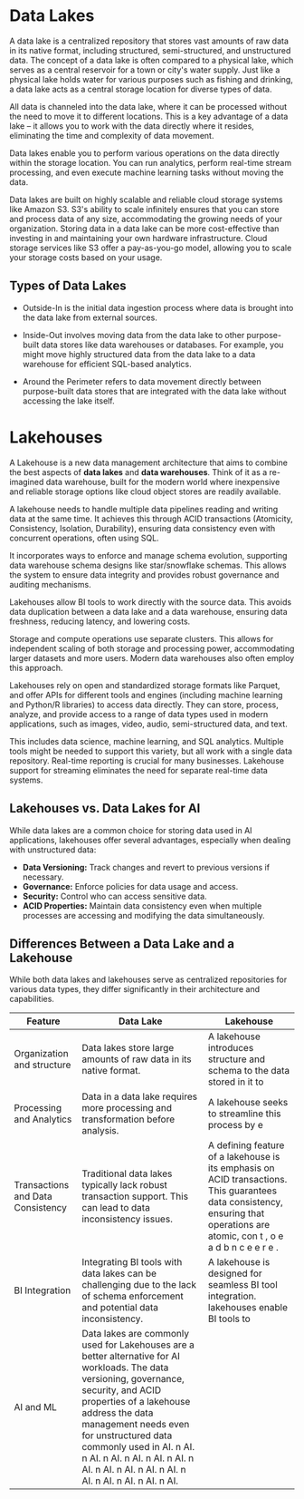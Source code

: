 # Data Lakes

A data lake is a centralized repository that stores vast amounts of raw data in its native format, including structured, semi-structured, and unstructured data. The concept of a data lake is often compared to a physical lake, which serves as a central reservoir for a town or city's water supply. Just like a physical lake holds water for various purposes such as fishing and drinking, a data lake acts as a central storage location for diverse types of data.

All data is channeled into the data lake, where it can be processed without the need to move it to different locations. This is a key advantage of a data lake – it allows you to work with the data directly where it resides, eliminating the time and complexity of data movement.

Data lakes enable you to perform various operations on the data directly within the storage location. You can run analytics, perform real-time stream processing, and even execute machine learning tasks without moving the data.

Data lakes are built on highly scalable and reliable cloud storage systems like Amazon S3. S3's ability to scale infinitely ensures that you can store and process data of any size, accommodating the growing needs of your organization. Storing data in a data lake can be more cost-effective than investing in and maintaining your own hardware infrastructure. Cloud storage services like S3 offer a pay-as-you-go model, allowing you to scale your storage costs based on your usage. 

## Types of Data Lakes

- Outside-In is the initial data ingestion process where data is brought into the data lake from external sources.
* Inside-Out involves moving data from the data lake to other purpose-built data stores like data warehouses or databases. For example, you might move highly structured data from the data lake to a data warehouse for efficient SQL-based analytics.
- Around the Perimeter refers to data movement directly between purpose-built data stores that are integrated with the data lake without accessing the lake itself.

# Lakehouses

A Lakehouse is a new data management architecture that aims to combine the best aspects of **data lakes** and **data warehouses**. Think of it as a re-imagined data warehouse, built for the modern world where inexpensive and reliable storage options like cloud object stores are readily available.

A lakehouse needs to handle multiple data pipelines reading and writing data at the same time. It achieves this through ACID transactions (Atomicity, Consistency, Isolation, Durability), ensuring data consistency even with concurrent operations, often using SQL.

It incorporates ways to enforce and manage schema evolution, supporting data warehouse schema designs like star/snowflake schemas. This allows the system to ensure data integrity and provides robust governance and auditing mechanisms.

Lakehouses allow BI tools to work directly with the source data. This avoids data duplication between a data lake and a data warehouse, ensuring data freshness, reducing latency, and lowering costs.

Storage and compute operations use separate clusters. This allows for independent scaling of both storage and processing power, accommodating larger datasets and more users. Modern data warehouses also often employ this approach.

Lakehouses rely on open and standardized storage formats like Parquet, and offer APIs for different tools and engines (including machine learning and Python/R libraries) to access data directly. They can store, process, analyze, and provide access to a range of data types used in modern applications, such as images, video, audio, semi-structured data, and text.

This includes data science, machine learning, and SQL analytics. Multiple tools might be needed to support this variety, but all work with a single data repository. Real-time reporting is crucial for many businesses. Lakehouse support for streaming eliminates the need for separate real-time data systems.

## Lakehouses vs. Data Lakes for AI

While data lakes are a common choice for storing data used in AI applications, lakehouses offer several advantages, especially when dealing with unstructured data:

*   **Data Versioning:** Track changes and revert to previous versions if necessary.
*   **Governance:**  Enforce policies for data usage and access.
*   **Security:** Control who can access sensitive data.
*   **ACID Properties:**  Maintain data consistency even when multiple processes are accessing and modifying the data simultaneously.


## Differences Between a Data Lake and a Lakehouse

While both data lakes and lakehouses serve as centralized repositories for various data types, they differ significantly in their architecture and capabilities. 


| Feature                           | Data Lake                                                                                                                       | Lakehouse                                                                                                                                                                                                                              |
| --------------------------------- | ------------------------------------------------------------------------------------------------------------------------------- | ---------------------------------------------------------------------------------------------------------------------------------------------------------------------------------------------------------------------- |
| Organization and structure        | Data lakes store large amounts of raw data in its native format.                                                                | A lakehouse introduces structure and schema to the data stored in it to                                                                                                                                                                |
| Processing and Analytics          | Data in a data lake requires more processing and transformation before analysis.                                                | A lakehouse seeks to streamline this process by e                                                                                                                                                                                      |
| Transactions and Data Consistency | Traditional data lakes typically lack robust transaction support. This can lead to data inconsistency issues.                   | A defining feature of a lakehouse is its emphasis on ACID transactions. This guarantees data consistency, ensuring that operations are atomic, con     t    ,    o    e    a    d    b         n         c    e    e    r    e    .    |
| BI Integration                    | Integrating BI tools with data lakes can be challenging due to the lack of schema enforcement and potential data inconsistency. | A lakehouse is designed for seamless BI tool integration. lakehouses enable BI tools to                                                                                                                                                |
| AI and ML                         | Data lakes are commonly used for  Lakehouses are a better alternative for AI workloads. The data versioning, governance, security, and ACID properties of a lakehouse address the data management needs even for unstructured data commonly used in AI.  n AI.  n AI.  n AI.  n AI.  n AI.  n AI.  n AI.  n AI.  n AI.  n AI.  n AI.  n AI.  n AI.  n AI.  n AI.  n AI.  |

